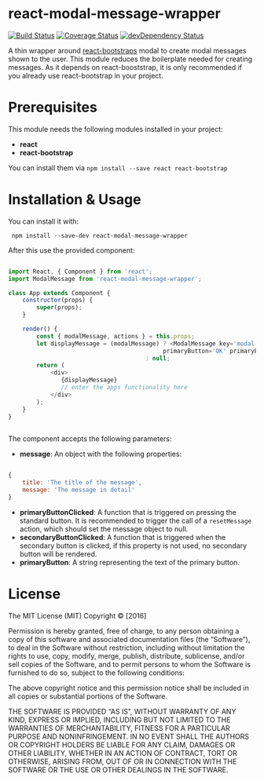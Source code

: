 # react-modal-message-wrapper

[![Build Status](https://travis-ci.org/jans510/react-modal-message-wrapper.svg?branch=master)](https://travis-ci.org/jans510/react-modal-message-wrapper) [![Coverage Status](https://coveralls.io/repos/github/jans510/react-modal-message-wrapper/badge.svg?branch=master)](https://coveralls.io/github/jans510/react-modal-message-wrapper?branch=master)
[![devDependency Status](https://david-dm.org/jans510/react-modal-message-wrapper/dev-status.svg)](https://david-dm.org/jans510/react-modal-message-wrapper#info=devDependencies)

A thin wrapper around [react-bootstraps](http://react-bootstrap.github.io/) modal to create modal messages shown to the user. This module reduces the boilerplate needed for creating messages. As it depends on react-booststrap, it is only recommended if you already use react-bootstrap in your project.
 
# Prerequisites 

This module needs the following modules installed in your project:

* **react**
* **react-bootstrap**

You can install them via `npm install --save react react-bootstrap`

# Installation & Usage
 
You can install it with:
 
     npm install --save-dev react-modal-message-wrapper

After this use the provided component:

```javascript

import React, { Component } from 'react';
import ModalMessage from 'react-modal-message-wrapper';

class App extends Component {
    constructor(props) {
        super(props);
    }

    render() {
        const { modalMessage, actions } = this.props;
        let displayMessage = (modalMessage) ? <ModalMessage key='modal-message' message={modalMessage} 
                                            primaryButton='OK' primaryButtonClicked={actions.resetMessage}/>
                                       : null;
        return (
            <div>
               {displayMessage}
               // enter the apps functionality here
            </div>
        );
    }
}
 
```

The component accepts the following parameters:

* **message**: An object with the following properties:

```javascript

{
    title: 'The title of the message',
    message: 'The message in detail'
}

```

* **primaryButtonClicked**: A function that is triggered on pressing the standard button. It is recommended to trigger the call of a `resetMessage` action, which should set the message object to null.
* **secondaryButtonClicked**: A function that is triggered when the secondary button is clicked, if this property is not used, no secondary button will be rendered.
* **primaryButton**: A string representing the text of the primary button.

# License

The MIT License (MIT) Copyright © [2016]

Permission is hereby granted, free of charge, to any person obtaining a copy of this software and associated documentation files (the “Software”), to deal in the Software without restriction, including without limitation the rights to use, copy, modify, merge, publish, distribute, sublicense, and/or sell copies of the Software, and to permit persons to whom the Software is furnished to do so, subject to the following conditions:

The above copyright notice and this permission notice shall be included in all copies or substantial portions of the Software.

THE SOFTWARE IS PROVIDED “AS IS”, WITHOUT WARRANTY OF ANY KIND, EXPRESS OR IMPLIED, INCLUDING BUT NOT LIMITED TO THE WARRANTIES OF MERCHANTABILITY, FITNESS FOR A PARTICULAR PURPOSE AND NONINFRINGEMENT. IN NO EVENT SHALL THE AUTHORS OR COPYRIGHT HOLDERS BE LIABLE FOR ANY CLAIM, DAMAGES OR OTHER LIABILITY, WHETHER IN AN ACTION OF CONTRACT, TORT OR OTHERWISE, ARISING FROM, OUT OF OR IN CONNECTION WITH THE SOFTWARE OR THE USE OR OTHER DEALINGS IN THE SOFTWARE.

